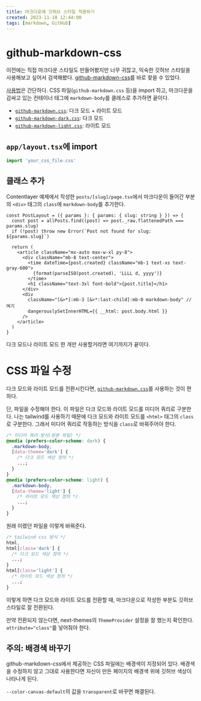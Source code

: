 ```yaml
---
title: 마크다운에 깃허브 스타일 적용하기
created: 2023-11-18 12:44:00
tags: [markdown, GitHub]
---
```


# github-markdown-css

이전에는 직접 마크다운 스타일도 만들어봤지만 너무 귀찮고, 익숙한 깃허브 스타일을 사용해보고 싶어서 검색해봤다. [github-markdown-css][1]를 바로 찾을 수 있었다.

[사용법][2]은 간단하다. CSS 파일(`github-markdown.css` 등)을 import 하고, 마크다운을 감싸고 있는 컨테이너 태그에 `markdown-body`를 클래스로 추가하면 끝이다.

- [`github-markdown.css`][3]: 다크 모드 + 라이트 모드
- [`github-markdown-dark.css`][4]: 다크 모드
- [`github-markdown-light.css`][5]: 라이트 모드

## `app/layout.tsx`에 import

```ts
import 'your_css_file.css'
```

## 클래스 추가

Contentlayer 예제에서 작성한 `posts/[slug]/page.tsx`에서 마크다운이 들어간 부분의 `<div>` 태그의 `class`에 `markdown-body`를 추가한다.

```tsx
const PostLayout = ({ params }: { params: { slug: string } }) => {
  const post = allPosts.find((post) => post._raw.flattenedPath === params.slug)
  if (!post) throw new Error(`Post not found for slug: ${params.slug}`)

  return (
    <article className="mx-auto max-w-xl py-8">
      <div className="mb-8 text-center">
        <time dateTime={post.created} className="mb-1 text-xs text-gray-600">
          {format(parseISO(post.created), 'LLLL d, yyyy')}
        </time>
        <h1 className="text-3xl font-bold">{post.title}</h1>
      </div>
      <div
        className="[&>*]:mb-3 [&>*:last-child]:mb-0 markdown-body" // 여기
        dangerouslySetInnerHTML={{ __html: post.body.html }}
      />
    </article>
  )
}
```

다크 모드나 라이트 모드 한 개만 사용할거라면 여기까지가 끝이다.

# CSS 파일 수정

다크 모드와 라이트 모드를 전환시킨다면, [`github-markdown.css`][3]를 사용하는 것이 편하다.

단, 파일을 수정해야 한다. 이 파일은 다크 모드와 라이트 모드를 미디어 쿼리로 구분한다. 나는 tailwind를 사용하기 때문에 다크 모드와 라이트 모드를 `<html>` 태그의 `class`로 구분한다. 그래서 미디어 쿼리로 작동하는 방식을 `class`로 바꿔주어야 한다.

```css
/* 미디어 쿼리 방식(원본 파일) */
@media (prefers-color-scheme: dark) {
  .markdown-body,
  [data-theme='dark'] {
    /* 다크 모드 색상 정의 */
    ...;
  }
}
@media (prefers-color-scheme: light) {
  .markdown-body,
  [data-theme='light'] {
    /* 라이트 모드 색상 정의 */
    ...;
  }
}
```

원래 이랬던 파일을 이렇게 바꿔준다.

```css
/* tailwind css 방식 */
html,
html[class='dark'] {
  /* 다크 모드 색상 정의 */
  ...;
}
html[class='light'] {
  /* 라이트 모드 색상 정의 */
  ...;
}
```

이렇게 하면 다크 모드와 라이트 모드를 전환할 때, 마크다운으로 작성한 부분도 깃허브 스타일로 잘 전환된다.

만약 전환되지 않는다면, next-themes의 `ThemeProvider` 설정을 잘 했는지 확인한다. `attribute="class"`를 넣어줘야 한다.

## 주의: 배경색 바꾸기

github-markdown-css에서 제공하는 CSS 파일에는 배경색이 지정되어 있다. 배경색을 수정하지 않고 그대로 사용한다면 자신이 만든 페이지의 배경색 위에 깃허브 색상이 나타나게 된다.

`--color-canvas-default`의 값을 `transparent`로 바꾸면 해결된다.

[1]: https://github.com/sindresorhus/github-markdown-css 'github-markdown-css'
[2]: https://github.com/sindresorhus/github-markdown-css#usage 'github-markdown-css Usage'
[3]: https://github.com/sindresorhus/github-markdown-css/blob/main/github-markdown.css 'github-markdown.css'
[4]: https://github.com/sindresorhus/github-markdown-css/blob/main/github-markdown-dark.css 'github-markdown-dark.css'
[5]: https://github.com/sindresorhus/github-markdown-css/blob/main/github-markdown-light.css 'github-markdown-light.css'
